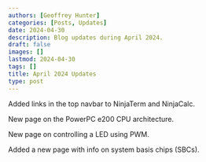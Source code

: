 ```yaml
---
authors: [Geoffrey Hunter]
categories: [Posts, Updates]
date: 2024-04-30
description: Blog updates during April 2024.
draft: false
images: []
lastmod: 2024-04-30
tags: []
title: April 2024 Updates
type: post
---
```


Added links in the top navbar to NinjaTerm and NinjaCalc.

New page on the PowerPC e200 CPU architecture.

New page on controlling a LED using PWM.

Added a new page with info on system basis chips (SBCs).
